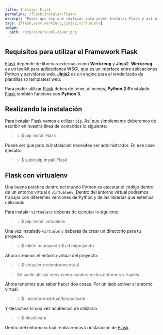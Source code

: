```yaml
---
title: Instalar Flask
permalink: /flask/instalar-flask/
excerpt: "Pasos que hay que realizar para poder instalar Flask y así ejecutar nuestra primera aplicación con este framework."
tags: [flask,venv,werkzeug,jinja2,virtualenv]
image:
  path: /img/covers/xml-cover.png
---
```


## Requisitos para utilizar el Framework Flask


[Flask](http://www.manualweb.net/flask/) depende de librerías externas como **Werkzeug** y **Jinja2**. **Werkzeug** es un toolkit para aplicaciones WSGI, que es un interface entre aplicaciones Python y servidores web. **Jinja2** es un engine para el renderizado de plantillas (o templates) web.


Para poder utilizar [Flask](http://www.manualweb.net/flask/) debes de tener, al menos, **Python 2.6** instalado. [Flask](http://www.manualweb.net/flask/) también funciona con **Python 3**.


## Realizando la instalación


Para instalar [Flask](http://www.manualweb.net/flask/) vamos a utilizar `pip`. Así que simplemente deberemos de escribir en nuestra línea de comandos lo siguiente:


> 💡 $ pip install Flask


Puede ser que para la instalación necesites ser administrador. En ese caso ejecuta:


> 💡 $ sudo pip install Flask


## Flask con virtualenv


Una buena práctica dentro del mundo Python es ejecutar el código dentro de un entorno virtual o `virtualenv`. Dentro del entorno virtual podremos trabajar con diferentes versiones de Python y de las librerías que estemos utilizando.


Para instalar `virtualenv` deberás de ejecutar lo siguiente


> 💡 $ pip install virtualenv


Una vez instalado `virtualenv` deberás de crear un directorio para tu proyecto.


> 💡 $ mkdir miproyecto $ cd miproyecto


Ahora creamos el entorno virtual del proyecto:


> 💡 $ virtualenv mientornovirtual


> Se suele utilizar venv como nombre de los entornos virtuales


Ahora tenemos que saber hacer dos cosas. Por un lado activar el entorno virtual:


> 💡 $ . mientornovirtual/bin/activate


Y desactivarlo una vez acabemos de utilizarlo


> 💡 $ deactivate


Dentro del entorno virtual realizaremos la instalación de [Flask](https://www.manualweb.net/flask/).

